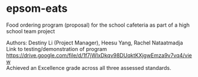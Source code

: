 # epsom-eats
Food ordering program (proposal) for the school cafeteria as part of a high school team project 

Authors: Destiny Li (Project Manager), Heesu Yang, Rachel Nataatmadja \
Link to testing/demonstration of program https://drive.google.com/file/d/1f7jWIxDkqv98DUqktKXjgwEmza9v7vq4/view \
Achieved an Excellence grade across all three assessed standards. 
